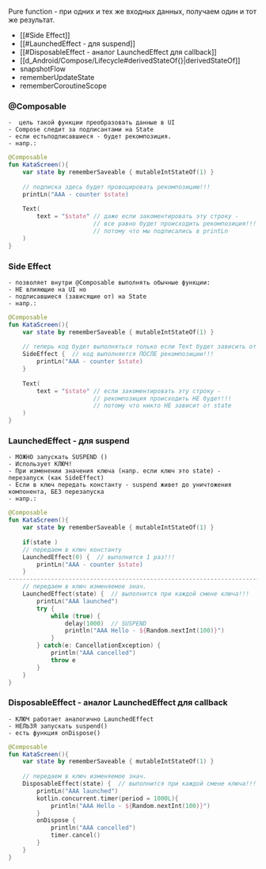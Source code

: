 
Pure function  -  при одних и тех же входных данных, получаем один и тот же результат.

- [[#Side Effect]]
- [[#LaunchedEffect - для suspend]]
- [[#DisposableEffect - аналог LaunchedEffect для callback]]
- [[d_Android/Compose/Lifecycle#derivedStateOf{}|derivedStateOf]]
- snapshotFlow
- rememberUpdateState
- rememberCoroutineScope

### @Composable 
	-  цель такой функции преобразовать данные в UI
	- Compose следит за подписантами на State
	- если естьподписавшиеся - будет рекомпозиция.
	- напр.:
```kotlin
@Composable
fun KataScreen(){
	var state by rememberSaveable { mutableIntStateOf(1) }
	
	// подписка здесь будет провоцировать рекомпозицию!!!
	printLn("AAA - counter $state)
	
	Text(
		text = "$state" // даже если закоментировать эту строку - 
						// все равно будет происходить рекомпозиция!!!
						// потому что мы подписались в printLn
	)
}
```

### Side Effect  
	- позволяет внутри @Composable выполнять обычные функции:
	- НЕ влияющие на UI но 
	- подписавшиеся (зависящие от) на State 
	- напр.:
```kotlin
@Composable
fun KataScreen(){
	var state by rememberSaveable { mutableIntStateOf(1) }
	
	// теперь код будет выполняться только если Text будет зависить от state!!!
	SideEffect {  // код выполняется ПОСЛЕ рекомпозиции!!!
		printLn("AAA - counter $state)
	}
	
	Text(
		text = "$state" // если закоментировать эту строку - 
						// рекомпозиция происходить НЕ будет!!!
						// потому что никто НЕ зависит от state
	)
}
```

### LaunchedEffect  -   для suspend
	- МОЖНО запускать SUSPEND ()
	- Использует КЛЮЧ! 
	- При изменении значения ключа (напр. если ключ это state) - перезапуск (как SideEffect)
	- Если в ключ передать константу - suspend живет до уничтожения компонента, БЕЗ перезапуска
	- напр.:
```kotlin
@Composable
fun KataScreen(){
	var state by rememberSaveable { mutableIntStateOf(1) }
	
	if(state )
	// передаем в ключ константу
	LaunchedEffect(0) {  // выполнится 1 раз!!!
		printLn("AAA - counter $state)
	}
---------------------------------------------------------------------------------
	// передаем в ключ изменяемое знач.
	LaunchedEffect(state) {  // выполнится при каждой смене ключа!!!
		printLn("AAA launched")
		try {
			while (true) {
				delay(1000)  // SUSPEND
				println("AAA Hello - ${Random.nextInt(100)}")
			}
		} catch(e: CancellationException) {
			println("AAA cancelled")
			throw e
		}
	}
}
```

### DisposableEffect  -  аналог LaunchedEffect для callback
	- КЛЮЧ работает аналогично LaunchedEffect
	- НЕЛЬЗЯ запускать suspend()
	- есть функция onDispose()
```kotlin
@Composable
fun KataScreen(){
	var state by rememberSaveable { mutableIntStateOf(1) }
	
	// передаем в ключ изменяемое знач.
	DisposableEffect(state) {  // выполнится при каждой смене ключа!!!
		printLn("AAA launched")
		kotlin.concurrent.timer(period = 1000L){
			println("AAA Hello - ${Random.nextInt(100)}")
		}
		onDispose {
			println("AAA cancelled")
			timer.cancel()
		}
	}
}
```